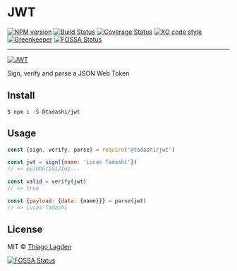 # JWT

[![NPM version][npm-img]][npm]
[![Build Status][ci-img]][ci]
[![Coverage Status][coveralls-img]][coveralls]
[![XO code style][xo-img]][xo]
[![Greenkeeper][greenkeeper-img]][greenkeeper]
[![FOSSA Status](https://app.fossa.io/api/projects/git%2Bgithub.com%2Flagden%2Fjwt.svg?type=shield)](https://app.fossa.io/projects/git%2Bgithub.com%2Flagden%2Fjwt?ref=badge_shield)


[npm-img]:         https://img.shields.io/npm/v/@tadashi/jwt.svg
[npm]:             https://www.npmjs.com/package/@tadashi/jwt
[ci-img]:          https://travis-ci.org/lagden/jwt.svg
[ci]:              https://travis-ci.org/lagden/jwt
[coveralls-img]:   https://coveralls.io/repos/github/lagden/jwt/badge.svg?branch=master
[coveralls]:       https://coveralls.io/github/lagden/jwt?branch=master
[xo-img]:          https://img.shields.io/badge/code_style-XO-5ed9c7.svg
[xo]:              https://github.com/sindresorhus/xo
[jwt-img]:         http://jwt.io/img/badge-compatible.svg
[jwt]:             http://jwt.io
[greenkeeper-img]: https://badges.greenkeeper.io/lagden/jwt.svg
[greenkeeper]:     https://greenkeeper.io/

-----

[![JWT][jwt-img]][jwt]

Sign, verify and parse a JSON Web Token

## Install

```
$ npm i -S @tadashi/jwt
```


## Usage

```js
const {sign, verify, parse} = require('@tadashi/jwt')

const jwt = sign({name: 'Lucas Tadashi'})
// => eyJhbGciOiJIUz...

const valid = verify(jwt)
// => true

const {payload: {data: {name}}} = parse(jwt)
// => Lucas Tadashi
```


## License

MIT © [Thiago Lagden](http://lagden.in)


[![FOSSA Status](https://app.fossa.io/api/projects/git%2Bgithub.com%2Flagden%2Fjwt.svg?type=large)](https://app.fossa.io/projects/git%2Bgithub.com%2Flagden%2Fjwt?ref=badge_large)